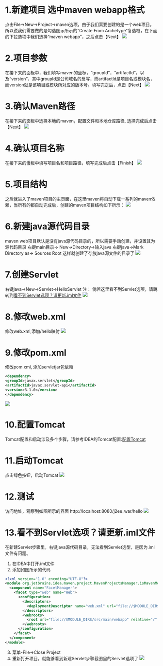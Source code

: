 # 1.新建项目 选中maven webapp格式
点击File->New->Project->maven选项，由于我们索要创建的是一个web项目，所以说我们需要做的是勾选图示所示的“Create From Archetype”复选框，在下面的下拉选项中我们选择“maven webapp”，之后点击【Next】
![](../images/IDEA创建web项目1.jpg)

# 2.项目参数
在接下来的面板中，我们填写maven的坐标，“groupId”，“artifactId”，以及“version”，其中groupId是公司域名的反写，而artifactId是项目名或模块名，而version就是该项目或模块所对应的版本号。填写完之后，点击【Next】
![](../images/IDEA创建web项目2.jpg)

# 3.确认Maven路径
在接下来的面板中选择本地的maven，配置文件和本地仓库路径, 选择完成后点击【Next】
![](../images/IDEA创建maven项目4.jpg)

# 4.确认项目名称
在接下来的慢板中填写项目名和项目路径，填写完成后点击【Finish】
![](../images/IDEA创建web项目3.jpg)

# 5.项目结构
之后就进入了maven项目的主页面，在这里maven将自动下载一系列的maven依赖，当所有的都自动完成后，创建的maven项目结构如下所示：
![](../images/IDEA创建web项目4.jpg)

# 6.新建java源代码目录
maven web项目默认是没有java源代码目录的，所以需要手动创建，并设置其为源代码目录
右键main目录-> New->Directory->输入java
右键java->Mark Directory as-> Sources Root
这样就创建了存放java源文件的目录了
![](../images/IDEA创建web项目5.jpg)

# 7.创建Servlet
右键java->New->Servlet->HelloServlet
注： 倘若这里看不到Servlet选项，请跳转到[看不到Servlet选项？请更新.iml文件](#jump)
![](../images/IDEA创建web项目6.jpg)

# 8.修改web.xml
修改web.xml,添加/hello映射
![](../images/IDEA创建web项目7.jpg)

# 9.修改pom.xml
修改pom.xml, 添加servletjar包依赖
~~~xml
<dependency>
<groupId>javax.servlet</groupId>
<artifactId>javax.servlet-api</artifactId>
<version>3.1.0</version>
</dependency>
~~~
![](../images/IDEA创建web项目8.jpg)

# 10.配置Tomcat
Tomcat配置和启动涉及多个步骤，请参考IDEA的Tomcat配置:[配置Tomcat](http://how2j.cn/k/idea/idea-tomcat/1361.html)

# 11.启动Tomcat
点击绿色按钮，启动Tomcat
![](../images/IDEA创建web项目9.jpg)

# 12.测试
访问地址，观察到如图所示的界面
http://localhost:8080/j2ee_war/hello
![](../images/IDEA创建web项目10.jpg)

# <span id="jump">13.看不到Servlet选项？请更新.iml文件</span>
在新建Servlet步骤里，右键java源代码目录，无法看到Servlet选型，是因为.iml文件有问题。

1. 在IDEA中打开.iml文件
2. 添加如图所示的代码
~~~xml
<?xml version="1.0" encoding="UTF-8"?>
<module org.jetbrains.idea.maven.project.MavenProjectsManager.isMavenModule="true" type="JAVA_MODULE" version="4">
  <component name="FacetManager">
    <facet type="web" name="Web">
      <configuration>
        <descriptors>
          <deploymentDescriptor name="web.xml" url="file://$MODULE_DIR$/src/main/webapp/WEB-INF/web.xml" />
        </descriptors>
        <webroots>
          <root url="file://$MODULE_DIR$/src/main/webapp" relative="/" />
        </webroots>
      </configuration>
    </facet>
  </component>
</module>
~~~
3. 菜单-File->Close Project
4. 重新打开项目，就能够看到新建Servlet步骤截图里的Servlet选项了
![](../images/IDEA创建web项目12.jpg)